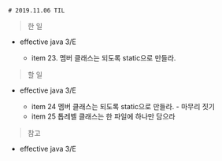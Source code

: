     # 2019.11.06 TIL

> 한 일

- effective java 3/E

    - item 23. 멤버 클래스는 되도록 static으로 만들라.

> 할 일

- effective java 3/E

    - item 24 멤버 클래스는 되도록 static으로 만들라. - 마무리 짓기
    - item 25 톱레벨 클래스는 한 파일에 하나만 담으라

> 참고

- effective java 3/E
